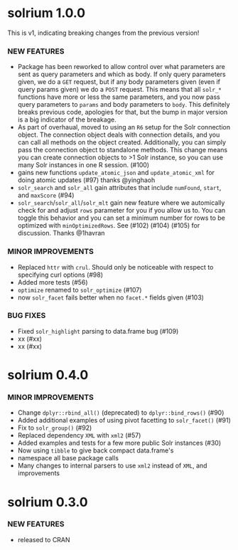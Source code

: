 solrium 1.0.0
=============

This is v1, indicating breaking changes from the previous version!

### NEW FEATURES

* Package has been reworked to allow control over what parameters are sent
as query parameters and which as body. If only query parameters given, we do a
`GET` request, but if any body parameters given (even if query params given)
we do a `POST` request.  This means that all `solr_*` functions have more or
less the same parameters, and you now pass query parameters to `params` and
body parameters to `body`. This definitely breaks previous code, apologies
for that, but the bump in major version is a big indicator of the breakage.
* As part of overhaual, moved to using an `R6` setup for the Solr connection
object. The connection object deals with connection details, and you can call
all methods on the object created. Additionally, you can simply
pass the connection object to standalone methods. This change means
you can create connection objects to >1 Solr instance, so you can use many
Solr instances in one R session. (#100)
* gains new functions `update_atomic_json` and `update_atomic_xml` for doing
atomic updates (#97) thanks @yinghaoh
* `solr_search` and `solr_all` gain attributes that include `numFound`,
`start`, and `maxScore` (#94)
* `solr_search`/`solr_all`/`solr_mlt` gain new feature where we automically
check for and adjust `rows` parameter for you if you allow us to.
You can toggle this behavior and you can set a minimum number for rows
to be optimized with `minOptimizedRows`. See (#102) (#104) (#105) for
discussion. Thanks @1havran

### MINOR IMPROVEMENTS

* Replaced `httr` with `crul`. Should only be noticeable with respect
to specifying curl options (#98)
* Added more tests (#56)
* `optimize` renamed to `solr_optimize` (#107)
* now `solr_facet` fails better when no `facet.*` fields given (#103)

### BUG FIXES

* Fixed `solr_highlight` parsing to data.frame bug (#109)
* xx (#xx)
* xx (#xx)


solrium 0.4.0
=============

### MINOR IMPROVEMENTS

* Change `dplyr::rbind_all()` (deprecated) to `dplyr::bind_rows()` (#90)
* Added additional examples of using pivot facetting to `solr_facet()` (#91)
* Fix to `solr_group()` (#92)
* Replaced dependency `XML` with `xml2` (#57)
* Added examples and tests for a few more public Solr instances (#30)
* Now using `tibble` to give back compact data.frame's
* namespace all base package calls
* Many changes to internal parsers to use `xml2` instead of `XML`, and
improvements

solrium 0.3.0
=============

### NEW FEATURES

* released to CRAN
